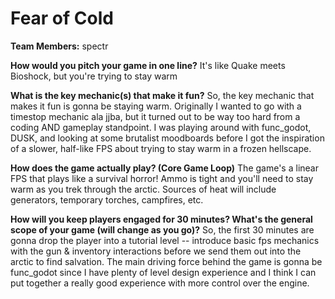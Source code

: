 # Fear of Cold

**Team Members:** spectr

**How would you pitch your game in one line?**
It's like Quake meets Bioshock, but you're trying to stay warm

**What is the key mechanic(s) that make it fun?**
So, the key mechanic that makes it fun is gonna be staying warm. Originally I wanted to go with a timestop mechanic ala jjba, but it turned out to be way too hard from a coding AND gameplay standpoint. I was playing around with func_godot, DUSK, and looking at some brutalist moodboards before I got the inspiration of a slower, half-like FPS about trying to stay warm in a frozen hellscape.

**How does the game actually play? (Core Game Loop)**
The game's a linear FPS that plays like a survival horror! Ammo is tight and you'll need to stay warm as you trek through the arctic. Sources of heat will include generators, temporary torches, campfires, etc.

**How will you keep players engaged for 30 minutes? What's the general scope of your game (will change as you go)?**
So, the first 30 minutes are gonna drop the player into a tutorial level -- introduce basic fps mechanics with the gun & inventory interactions before we send them out into the arctic to find salvation. The main driving force behind the game is gonna be func_godot since I have plenty of level design experience and I think I can put together a really good experience with more control over the engine.
